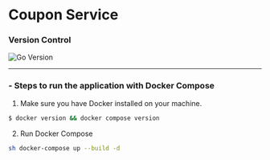 # Coupon Service

### Version Control

![Go Version](https://img.shields.io/badge/go-1.21.6-blue)

---

### - Steps to run the application with Docker Compose

1. Make sure you have Docker installed on your machine.
```sh
$ docker version && docker compose version
```

2. Run Docker Compose
```sh
sh docker-compose up --build -d
```